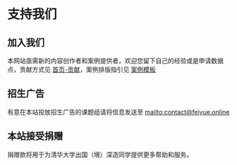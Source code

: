 # 支持我们

## 加入我们

本网站亟需新的内容创作者和案例提供者，欢迎您留下自己的经验或是申请数据点，贡献方式见 [首页-贡献](../../#2)，案例排版指引见 [案例模板](../../cases/example/)

## 招生广告

有意在本站投放招生广告的课题组请将信息发送至 <mailto:contact@feiyue.online>

## 本站接受捐赠

捐赠款将用于为清华大学出国（境）深造同学提供更多帮助和服务。
